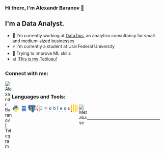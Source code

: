 ### Hi there, I'm Alexandr Baranov 👋

## I'm a Data Analyst.
- 🔭 I'm currently working at [DataTips](http://datatips.tech), an analytics consultancy for small and medium-sized businesses
- ⚡ I'm currently a student at Ural Federal University
- 🤖 Trying to improve ML skills
- 📊 [This is my Tableau!](https://public.tableau.com/app/profile/alexandr.baranov)
### Connect with me:
[<img align="left" alt="Alexandr Baranov | Telegram" width="22px" src="https://raw.githubusercontent.com/gist/m8rge/4c2b36369c9f936c02ee883ca8ec89f1/raw/c03fd44ee2b63d7a2a195ff44e9bb071e87b4a40/telegram-single-path-240px.svg" />][telegram]


<br />

### Languages and Tools:
<img align="left" alt="Python" width="26px" src="https://raw.githubusercontent.com/devicons/devicon/1119b9f84c0290e0f0b38982099a2bd027a48bf1/icons/python/python-original.svg" />
<img align="left" alt="SQL" width="26px" src="https://raw.githubusercontent.com/github/explore/80688e429a7d4ef2fca1e82350fe8e3517d3494d/topics/sql/sql.png" />
<img align="left" alt="PostgreSQL" width="26px" src="https://raw.githubusercontent.com/devicons/devicon/1119b9f84c0290e0f0b38982099a2bd027a48bf1/icons/postgresql/postgresql-original.svg" />
<img align="left" alt="Tableau" width="115px" src="https://raw.githubusercontent.com/logo/Tableau/5bf90bdb4d61bdbefbe8ad0c7dc51ddedc96c702/images/logo.svg" />
<img align="left" alt="ClickHouse" width="26px" src="https://raw.githubusercontent.com/ClickHouse/ClickHouse/257380df033003327867eeb69542d739cce59b71/docs/ru/images/logo.svg" />
<img align="left" alt="Metabase" width="26px" src="https://github.com/pluginsGLPI/metabase/blob/develop/logo.png" />


<br />
<br />

---

[telegram]: https://t.me/alexandr_baranov1
